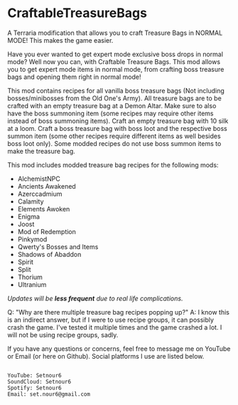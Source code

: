 # CraftableTreasureBags

A Terraria modification that allows you to craft Treasure Bags in NORMAL MODE! This makes the game easier.


Have you ever wanted to get expert mode exclusive boss drops in normal mode? Well now you can, with Craftable Treasure Bags. This mod allows you to get expert mode items in normal mode, from crafting boss treasure bags and opening them right in normal mode!

This mod contains recipes for all vanilla boss treasure bags (Not including bosses/minibosses from the Old One's Army).
All treasure bags are to be crafted with an empty treasure bag at a Demon Altar. Make sure to also have the boss summoning item (some recipes may require other items instead of boss summoning items).
Craft an empty treasure bag with 10 silk at a loom.
Craft a boss treasure bag with boss loot and the respective boss summon item (some other recipes require different items as well besides boss loot only).
Some modded recipes do not use boss summon items to make the treasure bag.

This mod includes modded treasure bag recipes for the following mods:
- AlchemistNPC
- Ancients Awakened
- Azerccadmium
- Calamity
- Elements Awoken
- Enigma
- Joost
- Mod of Redemption
- Pinkymod
- Qwerty's Bosses and Items
- Shadows of Abaddon
- Spirit
- Split
- Thorium
- Ultranium

*Updates will be __less frequent__ due to real life complications.*

Q: "Why are there multiple treasure bag recipes popping up?"
A: I know this is an indirect answer, but if I were to use recipe groups, it can possibly crash the game. I've tested it multiple times and the game crashed a lot. I will not be using recipe groups, sadly.

If you have any questions or concerns, feel free to message me on YouTube or Email (or here on Github). Social platforms I use are listed below.

~~~~~~

YouTube: Setnour6
SoundCloud: Setnour6
Spotify: Setnour6
Email: set.nour6@gmail.com

~~~~~~
